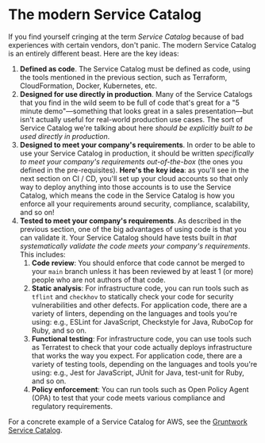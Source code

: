 # The modern Service Catalog

If you find yourself cringing at the term *Service Catalog* because of bad experiences with certain vendors, don't
panic. The modern Service Catalog is an entirely different beast. Here are the key ideas:

1. **Defined as code**. The Service Catalog must be defined as code, using the tools mentioned in the previous section,
   such as Terraform, CloudFormation, Docker, Kubernetes, etc.
2. **Designed for use directly in production**. Many of the Service Catalogs that you find in the wild seem to be full
   of code that's great for a "5 minute demo"—something that looks great in a sales presentation—but isn't actually
   useful for real-world production use cases. The sort of Service Catalog we're talking about here *should be
   explicitly built to be used directly in production*.
3. **Designed to meet your company's requirements**. In order to be able to use your Service Catalog in production, it
   should be written *specifically to meet your company's requirements out-of-the-box* (the ones you defined in the
   pre-requisites). **Here's the key idea**: as you'll see in the next section on CI / CD, you'll set up your cloud
   accounts so that only way to deploy anything into those accounts is to use the Service Catalog, which means the code
   in the Service Catalog is how you enforce all your requirements around security, compliance, scalability, and so on!
4. **Tested to meet your company's requirements**. As described in the previous section, one of the big advantages of
   using code is that you can validate it. Your Service Catalog should have tests built in *that systematically
   validate the code meets your company's requirements*. This includes:
    1. **Code review**: You should enforce that code cannot be merged to your `main` branch unless it has been reviewed
       by at least 1 (or more) people who are not authors of that code.
    2. **Static analysis**: For infrastructure code, you can run tools such as `tflint` and `checkhov` to statically
       check your code for security vulnerabilities and other defects. For application code, there are a variety of
       linters, depending on the languages and tools you're using: e.g., ESLint for JavaScript, Checkstyle for Java,
       RuboCop for Ruby, and so on.
    3. **Functional testing**: For infrastructure code, you can use tools such as Terratest to check that your code
       actually deploys infrastructure that works the way you expect. For application code, there are a variety of
       testing tools, depending on the languages and tools you're using: e.g., Jest for JavaScript, JUnit for Java,
       test-unit for Ruby, and so on.
    4. **Policy enforcement**: You can run tools such as Open Policy Agent (OPA) to test that your code meets various
       compliance and regulatory requirements.

For a concrete example of a Service Catalog for AWS, see the [Gruntwork Service Catalog](https://gruntwork.io/repos).


<!-- ##DOCS-SOURCER-START
{"sourcePlugin":"Local File Copier","hash":"6eac11a19bdf97adb5d435e3f7fc5daa"}
##DOCS-SOURCER-END -->

